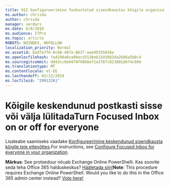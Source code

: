 ```yaml
---
title: 912 konfigureerimine fookustatud sisendkaustas kõigile organisatsiooni
ms.author: chrisda
author: chrisda
manager: serdars
ms.date: 6/8/2018
ms.audience: ITPro
ms.topic: article
ROBOTS: NOINDEX, NOFOLLOW
localization_priority: Normal
ms.assetid: bad7a7f6-0c68-497a-8637-aae49355034a
ms.openlocfilehash: fa4198a8ca09acd3138eb1543682da2b86a5b8c4
ms.sourcegitcommit: dd43cc0a9470f98b8ef2a3787c823801d674c666
ms.translationtype: MT
ms.contentlocale: et-EE
ms.lasthandoff: 02/12/2019
ms.locfileid: "29913261"
---
```

# <a name="turn-focused-inbox-on-or-off-for-everyone"></a><span data-ttu-id="9866b-102">Kõigile keskendunud postkasti sisse või välja lülitada</span><span class="sxs-lookup"><span data-stu-id="9866b-102">Turn Focused Inbox on or off for everyone</span></span>

<span data-ttu-id="9866b-103">Lisateabe saamiseks vaadake [Konfigureerimine keskendunud sisendkausta kõigile teie ettevõttes](https://support.office.com/article/613a845c-4b71-41de-b331-acdcf5b6625d.aspx).</span><span class="sxs-lookup"><span data-stu-id="9866b-103">For instructions, see [Configure Focused Inbox for everyone in your organization](https://support.office.com/article/613a845c-4b71-41de-b331-acdcf5b6625d.aspx).</span></span>
  
 <span data-ttu-id="9866b-p101">**Märkus**: See protseduur nõuab Exchange Online PowerShelli. Kas soovite seda teha Office 365 halduskeskus? [Hääletada siin!](https://go.microsoft.com/fwlink/p/?linkid=862489)</span><span class="sxs-lookup"><span data-stu-id="9866b-p101">**Note**: This procedure requires Exchange Online PowerShell. Would you like to do this in the Office 365 admin center instead? [Vote here!](https://go.microsoft.com/fwlink/p/?linkid=862489)</span></span>
  

